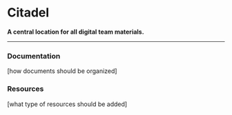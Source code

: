 # Citadel


<b>A central location for all digital team materials.</b>

---

### Documentation

[how documents should be organized]



### Resources

[what type of resources should be added]